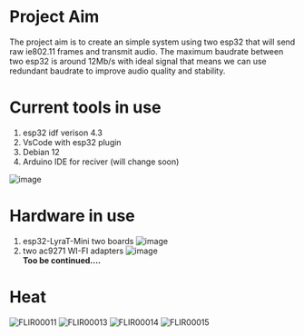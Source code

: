 # Project Aim
The project aim is to create an simple system using two esp32 that will send raw ie802.11 frames and transmit audio. The maximum baudrate between two esp32 is around 12Mb/s with ideal signal that means we can use redundant baudrate to improve audio quality and stability.

# Current tools in use
1. esp32 idf verison 4.3 
2. VsCode with esp32 plugin 
3. Debian 12 
4. Arduino IDE for reciver (will change soon)


![image](https://github.com/alex5250/esp32-audio-link/assets/20460747/d91e888e-87c4-4a95-a7c2-564e89cb32d0)

# Hardware in use
1. esp32-LyraT-Mini two boards 
![image](https://github.com/alex5250/esp32-audio-link/assets/20460747/08778d7e-7823-4540-8e08-22bcdcdfd98d)
2. two ac9271 WI-FI adapters
![image](https://github.com/alex5250/esp32-audio-link/assets/20460747/9e36528e-1b11-4a37-92ec-b4d6a931a7df)  
**Too be continued....**



# Heat

![FLIR00011](https://github.com/alex5250/esp32-audio-link/assets/20460747/eba5cde9-f688-4cee-9a1d-fb886a32e2fc)
![FLIR00013](https://github.com/alex5250/esp32-audio-link/assets/20460747/8296eb4e-c5eb-439b-a29f-440fc1dbcba2)
![FLIR00014](https://github.com/alex5250/esp32-audio-link/assets/20460747/45811378-9e17-43c4-a527-3ee5f2e37008)
![FLIR00015](https://github.com/alex5250/esp32-audio-link/assets/20460747/88fcb967-e99b-4aa8-97bd-2f8a65bd132a)
